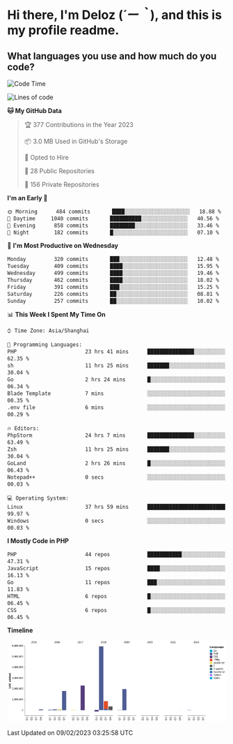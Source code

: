 # **Hi there, I'm Deloz (*´ー｀*), and this is my profile readme.**
<!--  [![Profile views](https://gpvc.arturio.dev/dank-del)](https://github.com/dank-del) -->
## **What languages you use and how much do you code?**

<!--START_SECTION:waka-->
![Code Time](http://img.shields.io/badge/Code%20Time-800%20hrs%205%20mins-blue)

![Lines of code](https://img.shields.io/badge/From%20Hello%20World%20I%27ve%20Written-13%20Million%20lines%20of%20code-blue)

**🐱 My GitHub Data** 

> 🏆 377 Contributions in the Year 2023
 > 
> 📦 3.0 MB Used in GitHub's Storage 
 > 
> 💼 Opted to Hire
 > 
> 📜 28 Public Repositories 
 > 
> 🔑 156 Private Repositories  
 > 
**I'm an Early 🐤** 

```text
🌞 Morning      484 commits       ████░░░░░░░░░░░░░░░░░░░░░   18.88 % 
🌆 Daytime     1040 commits       ██████████░░░░░░░░░░░░░░░   40.56 % 
🌃 Evening      858 commits       ████████░░░░░░░░░░░░░░░░░   33.46 % 
🌙 Night        182 commits       █░░░░░░░░░░░░░░░░░░░░░░░░   07.10 % 

```
📅 **I'm Most Productive on Wednesday** 

```text
Monday         320 commits       ███░░░░░░░░░░░░░░░░░░░░░░   12.48 % 
Tuesday        409 commits       ████░░░░░░░░░░░░░░░░░░░░░   15.95 % 
Wednesday      499 commits       ████░░░░░░░░░░░░░░░░░░░░░   19.46 % 
Thursday       462 commits       ████░░░░░░░░░░░░░░░░░░░░░   18.02 % 
Friday         391 commits       ███░░░░░░░░░░░░░░░░░░░░░░   15.25 % 
Saturday       226 commits       ██░░░░░░░░░░░░░░░░░░░░░░░   08.81 % 
Sunday         257 commits       ██░░░░░░░░░░░░░░░░░░░░░░░   10.02 % 

```


📊 **This Week I Spent My Time On** 

```text
⌚︎ Time Zone: Asia/Shanghai

💬 Programming Languages: 
PHP                      23 hrs 41 mins      ███████████████░░░░░░░░░░   62.35 % 
sh                       11 hrs 25 mins      ███████░░░░░░░░░░░░░░░░░░   30.04 % 
Go                       2 hrs 24 mins       █░░░░░░░░░░░░░░░░░░░░░░░░   06.34 % 
Blade Template           7 mins              ░░░░░░░░░░░░░░░░░░░░░░░░░   00.35 % 
.env file                6 mins              ░░░░░░░░░░░░░░░░░░░░░░░░░   00.29 % 

🔥 Editors: 
PhpStorm                 24 hrs 7 mins       ███████████████░░░░░░░░░░   63.49 % 
Zsh                      11 hrs 25 mins      ███████░░░░░░░░░░░░░░░░░░   30.04 % 
GoLand                   2 hrs 26 mins       █░░░░░░░░░░░░░░░░░░░░░░░░   06.43 % 
Notepad++                0 secs              ░░░░░░░░░░░░░░░░░░░░░░░░░   00.03 % 

💻 Operating System: 
Linux                    37 hrs 59 mins      █████████████████████████   99.97 % 
Windows                  0 secs              ░░░░░░░░░░░░░░░░░░░░░░░░░   00.03 % 

```

**I Mostly Code in PHP** 

```text
PHP                      44 repos            ███████████░░░░░░░░░░░░░░   47.31 % 
JavaScript               15 repos            ████░░░░░░░░░░░░░░░░░░░░░   16.13 % 
Go                       11 repos            ███░░░░░░░░░░░░░░░░░░░░░░   11.83 % 
HTML                     6 repos             █░░░░░░░░░░░░░░░░░░░░░░░░   06.45 % 
CSS                      6 repos             █░░░░░░░░░░░░░░░░░░░░░░░░   06.45 % 

```


**Timeline**

![Chart not found](https://raw.githubusercontent.com/deloz/deloz/main/charts/bar_graph.png) 


 Last Updated on 09/02/2023 03:25:58 UTC
<!--END_SECTION:waka-->
